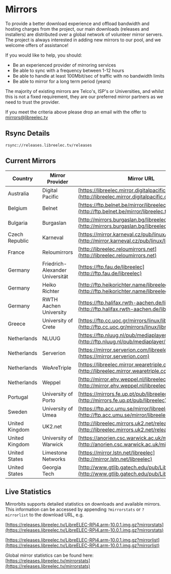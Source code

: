 # Mirrors

To provide a better download experience and offload bandwidth and hosting charges from the project, our main downloads (releases and installers) are distributed over a global network of volunteer mirror servers. The project is always interested in adding new mirrors to our pool, and we welcome offers of assistance!

If you would like to help, you should:

* Be an experienced provider of mirroring services
* Be able to sync with a frequency between 1-12 hours
* Be able to handle at least 100Mbit/sec of traffic with no bandwidth limits
* Be able to mirror for a long term period (years)

The majority of existing mirrors are Telco's, ISP's or Universities, and whilst this is not a fixed requirement, they are our preferred mirror partners as we need to trust the provider.

If you meet the criteria above please drop an email with the offer to [mirrors@libreelec.tv](mailto:mirrors@libreelec.tv)

## Rsync Details

```
rsync://releases.libreelec.tv/releases
```

## Current Mirrors

| Country        | Mirror Provider                 | Mirror URL                                                                                                |
| -------------- | ------------------------------- | --------------------------------------------------------------------------------------------------------- |
| Australia      | Digital Pacific                 | [https://libreelec.mirror.digitalpacific.com.au](http://libreelec.mirror.digitalpacific.com.au)           |
| Belgium        | Belnet                          | [https://ftp.belnet.be/mirror/libreelec.tv](http://ftp.belnet.be/mirror/libreelec.tv)                     |
| Bulgaria       | Burgaslan                       | [http://mirrors.burgaslan.bg/libreelec](http://mirrors.burgaslan.bg/libreelec)                            |
| Czech Republic | Karneval                        | [https://mirror.karneval.cz/pub/linux/libreelec](http://mirror.karneval.cz/pub/linux/libreelec)           |
| France         | Reloumirrors                    | [http://libreelec.reloumirrors.net](http://libreelec.reloumirrors.net)                                    |
| Germany        | Friedrich-Alexander Universität | [https://ftp.fau.de/libreelec](http://ftp.fau.de/libreelec)                                               |
| Germany        | Heiko Richter                   | [http://ftp.heikorichter.name/libreelec](http://ftp.heikorichter.name/libreelec)                          |
| Germany        | RWTH Aachen University          | [https://ftp.halifax.rwth-aachen.de/libreelec](http://ftp.halifax.rwth-aachen.de/libreelec)               |
| Greece         | University of Crete             | [https://ftp.cc.uoc.gr/mirrors/linux/libreelec](http://ftp.cc.uoc.gr/mirrors/linux/libreelec)             |
| Netherlands    | NLUUG                           | [https://ftp.nluug.nl/pub/mediaplayer/libreelec](http://ftp.nluug.nl/pub/mediaplayer/libreelec)           |
| Netherlands    | Serverion                       | [https://mirror.serverion.com/libreelec](https://mirror.serverion.com)           |
| Netherlands    | WeAreTriple                     | [https://libreelec.mirror.wearetriple.com](http://libreelec.mirror.wearetriple.com)                       |
| Netherlands    | Weppel                          | [http://mirror.ehv.weppel.nl/libreelec](http://mirror.ehv.weppel.nl/libreelec)                            |
| Portugal       | University of Porto             | [https://mirrors.fe.up.pt/pub/libreelec](http://mirrors.fe.up.pt/pub/libreelec)                           |
| Sweden         | University of Umea              | [https://ftp.acc.umu.se/mirror/libreelec.tv/releases](http://ftp.acc.umu.se/mirror/libreelec.tv/releases) |
| United Kingdom | UK2.net                         | [http://libreelec.mirrors.uk2.net/releases](http://libreelec.mirrors.uk2.net/releases)                    |
| United Kingdom | University of Warwick           | [https://anorien.csc.warwick.ac.uk/mirrors/libreelec](http://anorien.csc.warwick.ac.uk/mirrors/libreelec) |
| United States  | Limestone Networks              | [https://mirror.lstn.net/libreelec](http://mirror.lstn.net/libreelec)                                     |
| United States  | Georgia Tech                    | [http://www.gtlib.gatech.edu/pub/LibreELEC](http://www.gtlib.gatech.edu/pub/LibreELEC)                    |

## Live Statistics

Mirrorbits supports detailed statistics on downloads and available mirrors. This information can be accessed by appending `?mirrorstats` or `?mirrorlist` to the download URL, e.g.

[https://releases.libreelec.tv/LibreELEC-RPi4.arm-10.0.1.img.gz?mirrorstats](https://releases.libreelec.tv/LibreELEC-RPi4.arm-10.0.1.img.gz?mirrorstats)

[https://releases.libreelec.tv/LibreELEC-RPi4.arm-10.0.1.img.gz?mirrorlist](https://releases.libreelec.tv/LibreELEC-RPi4.arm-10.0.1.img.gz?mirrorlist)

Global mirror statistics can be found here: [https://releases.libreelec.tv/mirrorstats](https://releases.libreelec.tv/mirrorstats)
